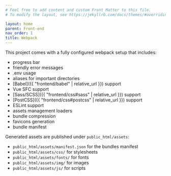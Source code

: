 ```yaml
---
# Feel free to add content and custom Front Matter to this file.
# To modify the layout, see https://jekyllrb.com/docs/themes/#overriding-theme-defaults

layout: home
parent: Front-end
nav_order: 1
title: Webpack
---
```


This project comes with a fully configured webpack setup that includes:
* progress bar
* friendly error messages
* .env usage
* aliases for important directories
* [Babel]({{ "frontend/babel" | relative_url }}) support
* Vue SFC support
* [Sass/SCSS]({{ "frontend/css#sass" | relative_url }}) support
* [PostCSS]({{ "frontend/css#postcss" | relative_url }}) support
* ESLint support
* assets management loaders
* bundle compression
* favicons generation
* bundle manifest

Generated assets are published under `public_html/assets`:
* `public_html/assets/manifest.json` for the bundles manifest
* `public_html/assets/css/` for stylesheets
* `public_html/assets/fonts/` for fonts
* `public_html/assets/img/` for images
* `public_html/assets/js/` for scripts
